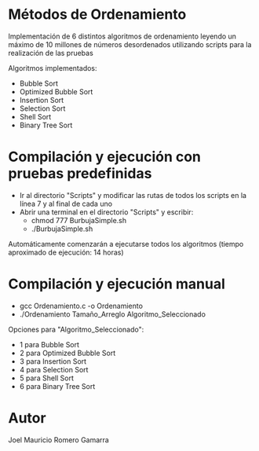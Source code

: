 # Métodos de Ordenamiento

Implementación de 6 distintos algoritmos de ordenamiento leyendo un máximo de 10 millones de números desordenados utilizando scripts para la realización de las pruebas

Algoritmos implementados:

- Bubble Sort
- Optimized Bubble Sort
- Insertion Sort
- Selection Sort
- Shell Sort
- Binary Tree Sort

# Compilación y ejecución con pruebas predefinidas

- Ir al directorio "Scripts" y modificar las rutas de todos los scripts en la línea 7 y al final de cada uno
- Abrir una terminal en el directorio "Scripts" y escribir:
  - chmod 777 BurbujaSimple.sh
  - ./BurbujaSimple.sh

Automáticamente comenzarán a ejecutarse todos los algoritmos (tiempo aproximado de ejecución: 14 horas)

# Compilación y ejecución manual

- gcc Ordenamiento.c -o Ordenamiento
- ./Ordenamiento Tamaño_Arreglo Algoritmo_Seleccionado

Opciones para "Algoritmo_Seleccionado":

- 1 para Bubble Sort
- 2 para Optimized Bubble Sort
- 3 para Insertion Sort
- 4 para Selection Sort
- 5 para Shell Sort
- 6 para Binary Tree Sort

# Autor

Joel Mauricio Romero Gamarra
